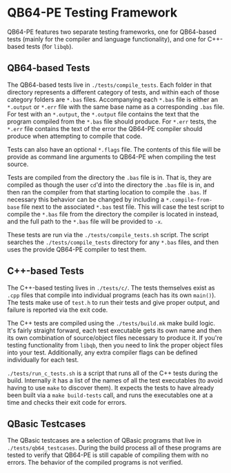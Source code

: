 QB64-PE Testing Framework
=========================

QB64-PE features two separate testing frameworks, one for QB64-based tests
(mainly for the compiler and language functionality), and one for C++-based
tests (for `libqb`).

QB64-based Tests
----------------

The QB64-based tests live in `./tests/compile_tests`. Each folder in that
directory represents a different category of tests, and within each of those
category folders are `*.bas` files. Accompanying each `*.bas` file is either an
`*.output` or `*.err` file with the same base name as a corresponding `.bas`
file.  For test with an `*.output`, the `*.output` file contains the text that
the program compiled from the `*.bas` file should produce. For `*.err` tests,
the `*.err` file contains the text of the error the QB64-PE compiler should
produce when attempting to compile that code.

Tests can also have an optional `*.flags` file. The contents of this file will
be provide as command line arguments to QB64-PE when compiling the test source.

Tests are compiled from the directory the `.bas` file is in. That is, they are
compiled as though the user `cd`'d into the directory the `.bas` file is in,
and then ran the compiler from that starting location to compile the `.bas`. If
necessary this behavior can be changed by including a `*.compile-from-base`
file next to the associated `*.bas` test file. This will case the test script
to compile the `*.bas` file from the directory the compiler is located in
instead, and the full path to the `*.bas` file will be provided to `-x`.

These tests are run via the `./tests/compile_tests.sh` script. The script
searches the `./tests/compile_tests` directory for any `*.bas` files, and then
uses the provide QB64-PE compiler to test them.

C++-based Tests
---------------

The C++-based testing lives in `./tests/c/`. The tests themselves exist as
`.cpp` files that compile into individual programs (each has its own `main()`).
The tests make use of `test.h` to run their tests and give proper output, and
failure is reported via the exit code.

The C++ tests are compiled using the `./tests/build.mk` make build logic. It's
fairly straight forward, each test executable gets its own name and then its
own combination of source/object files necessary to produce it. If you're
testing functionality from `libqb`, then you need to link the proper object
files into your test.  Additionally, any extra compiler flags can be defined
individually for each test.

`./tests/run_c_tests.sh` is a script that runs all of the C++ tests during the
build. Internally it has a list of the names of all the test executables (to
avoid having to use `make` to discover them). It expects the tests to have
already been built via a `make build-tests` call, and runs the executables one
at a time and checks their exit code for errors.

QBasic Testcases
----------------

The QBasic testcases are a selection of QBasic programs that live in
`./tests/qb64_testcases`. During the build process all of these programs are
tested to verify that QB64-PE is still capable of compiling them with no
errors. The behavior of the compiled programs is not verified.
